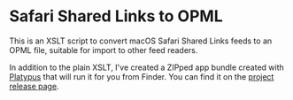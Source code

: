 # Safari Shared Links to OPML

This is an XSLT script to convert macOS Safari Shared Links feeds to an OPML file, suitable for import to other feed readers.

In addition to the plain XSLT, I've created a ZIPped app bundle created with [Platypus](http://sveinbjorn.org/platypus/) that will run it for you from Finder. You can find it on the [project release page](https://github.com/mjgardner/Safari-Shared-Links-to-OPML/releases/latest).
